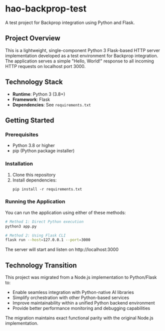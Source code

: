 # hao-backprop-test

A test project for Backprop integration using Python and Flask.

## Project Overview

This is a lightweight, single-component Python 3 Flask-based HTTP server implementation developed as a test environment for Backprop integration. The application serves a simple "Hello, World!" response to all incoming HTTP requests on localhost port 3000.

## Technology Stack

- **Runtime**: Python 3 (3.8+)
- **Framework**: Flask
- **Dependencies**: See `requirements.txt`

## Getting Started

### Prerequisites

- Python 3.8 or higher
- pip (Python package installer)

### Installation

1. Clone this repository
2. Install dependencies:
   ```
   pip install -r requirements.txt
   ```

### Running the Application

You can run the application using either of these methods:

```bash
# Method 1: Direct Python execution
python3 app.py

# Method 2: Using Flask CLI
flask run --host=127.0.0.1 --port=3000
```

The server will start and listen on http://localhost:3000

## Technology Transition

This project was migrated from a Node.js implementation to Python/Flask to:
- Enable seamless integration with Python-native AI libraries
- Simplify orchestration with other Python-based services
- Improve maintainability within a unified Python backend environment
- Provide better performance monitoring and debugging capabilities

The migration maintains exact functional parity with the original Node.js implementation.